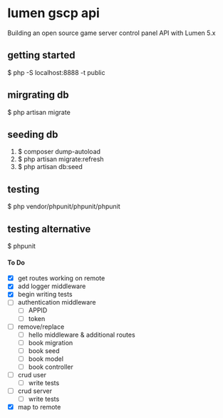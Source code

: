# lumen gscp api
Building an open source game server control panel API with Lumen 5.x

## getting started
$ php -S localhost:8888 -t public

## mirgrating db
$ php artisan migrate

## seeding db
1. $ composer dump-autoload
2. $ php artisan migrate:refresh
3. $ php artisan db:seed

## testing
$ php vendor/phpunit/phpunit/phpunit

## testing alternative
$ phpunit

#### To Do
- [x] get routes working on remote
- [x] add logger middleware
- [x] begin writing tests
- [ ] authentication middleware
	- [ ] APPID
	- [ ] token
- [ ] remove/replace
	- [ ] hello middleware & additional routes
	- [ ] book migration
	- [ ] book seed
	- [ ] book model
	- [ ] book controller
- [ ] crud user
	- [ ] write tests
- [ ] crud server
	- [ ] write tests
- [x] map to remote